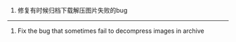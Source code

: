 1. 修复有时候归档下载解压图片失败的bug

------------------------------------------------------------------------------------------

1. Fix the bug that sometimes fail to decompress images in archive